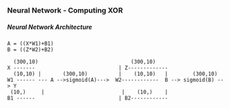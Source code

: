 ### Neural Network - Computing XOR 

##### Neural Network Architecture

    
    A = ((X*W1)+B1)
    B = ((Z*W2)+B2)

      (300,10)                              (300,10)
    X -------                           | Z-------------
      (10,10) |       (300,10)          |    (10,10)   |        (300,10)
    W1 ------ --- A -->sigmoid(A)--->  W2------------  B --> sigmoid(B) --> Y
     (10,)     |                         |    (10,)    |
    B1 ------                           | B2------------
